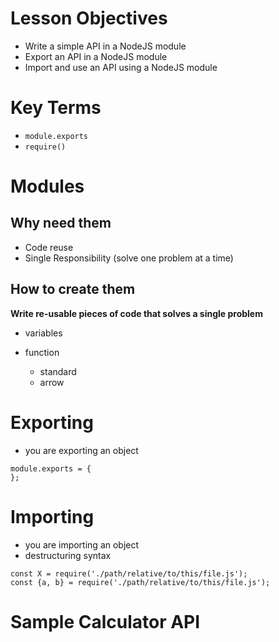 # Lesson Objectives

- Write a simple API in a NodeJS module
- Export an API in a NodeJS module
- Import and use an API using a NodeJS module

# Key Terms

* `module.exports`
* `require()`

# Modules 

## Why need them

* Code reuse
* Single Responsibility (solve one problem at a time)

## How to create them

__Write re-usable pieces of code that solves a single problem__

* variables
* function
  
  * standard
  * arrow

# Exporting

* you are exporting an object

```
module.exports = {
};
```

# Importing

* you are importing an object
* destructuring syntax

```
const X = require('./path/relative/to/this/file.js');
const {a, b} = require('./path/relative/to/this/file.js');
```

# Sample Calculator API 
